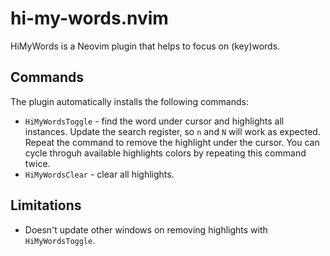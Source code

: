 # hi-my-words.nvim
HiMyWords is a Neovim plugin that helps to focus on (key)words.

## Commands
The plugin automatically installs the following commands:
 * `HiMyWordsToggle` - find the word under cursor and highlights all instances. Update the search
                     register, so `n` and `N` will work as expected. Repeat the command to remove
                     the highlight under the cursor. You can cycle throguh available highlights
                     colors by repeating this command twice.
 * `HiMyWordsClear` - clear all highlights.

## Limitations
 * Doesn't update other windows on removing highlights with `HiMyWordsToggle`.
